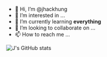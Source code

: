 - 👋 Hi, I’m @jhackhung
- 👀 I’m interested in ...
- 🌱 I’m currently learning **everything**
- 💞️ I’m looking to collaborate on ...
- 📫 How to reach me ...

![J's GitHub stats](https://github-readme-stats.vercel.app/api?username=jhackhung&show=reviews,discussions_started,prs_merged_percentage&show_icons=true&theme=tokyonight)



<!---
jhackhung/jhackhung is a ✨ special ✨ repository because its `README.md` (this file) appears on your GitHub profile.
You can click the Preview link to take a look at your changes.
--->
